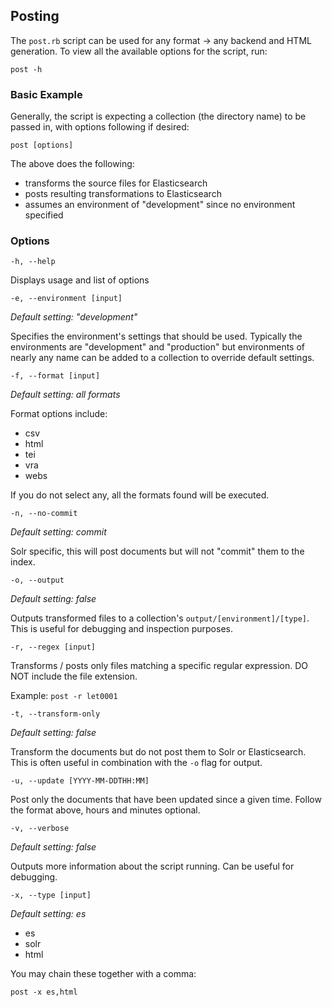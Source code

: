 ## Posting

The `post.rb` script can be used for any format -> any backend and HTML generation.  To view all the available options for the script, run:

```
post -h
```

### Basic Example

Generally, the script is expecting a collection (the directory name) to be passed in, with options following if desired:

```
post [options]
```

The above does the following:

- transforms the source files for Elasticsearch
- posts resulting transformations to Elasticsearch
- assumes an environment of "development" since no environment specified

### Options

```
-h, --help
```

Displays usage and list of options

```
-e, --environment [input]
```

*Default setting: "development"*

Specifies the environment's settings that should be used.  Typically the environments are "development" and "production" but environments of nearly any name can be added to a collection to override default settings.

```
-f, --format [input]
```

*Default setting: all formats*

Format options include:

- csv
- html
- tei
- vra
- webs

If you do not select any, all the formats found will be executed.

```
-n, --no-commit
```

*Default setting: commit*

Solr specific, this will post documents but will not "commit" them to the index.

```
-o, --output
```

*Default setting: false*

Outputs transformed files to a collection's `output/[environment]/[type]`. This is useful for debugging and inspection purposes.

```
-r, --regex [input]
```

Transforms / posts only files matching a specific regular expression.  DO NOT include the file extension.

Example: `post -r let0001`

```
-t, --transform-only
```

*Default setting: false*

Transform the documents but do not post them to Solr or Elasticsearch.  This is often useful in combination with the `-o` flag for output.

```
-u, --update [YYYY-MM-DDTHH:MM]
```

Post only the documents that have been updated since a given time.  Follow the format above, hours and minutes optional.

```
-v, --verbose
```

*Default setting: false*

Outputs more information about the script running.  Can be useful for debugging.

```
-x, --type [input]
```

*Default setting: es*

- es
- solr
- html

You may chain these together with a comma:

`post -x es,html`
